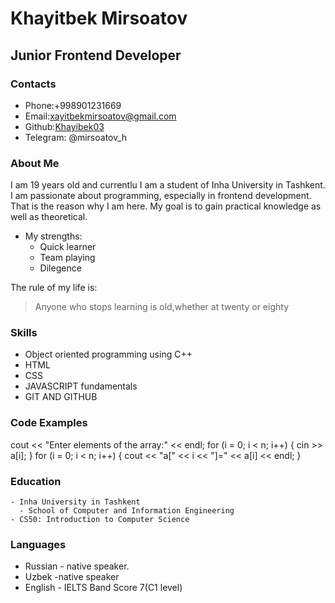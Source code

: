 # Khayitbek Mirsoatov #


## Junior Frontend Developer ##


### Contacts ###


- Phone:+998901231669
- Email:xayitbekmirsoatov@gmail.com
- Github:[Khayibek03](https://github.com/Khayitbek03)
- Telegram: @mirsoatov_h


### About Me ###


I am 19 years old and currentlu I am a student of Inha University in Tashkent. I am passionate about programming, especially in frontend development. That is the reason why I am here. My goal is to gain practical knowledge as well as theoretical.
- My strengths:
    - Quick learner
    - Team playing
    - Dilegence

The rule of my life is:
>Anyone who stops learning is old,whether at twenty or eighty


### Skills ###


- Object oriented programming using C++
- HTML
- CSS
- JAVASCRIPT fundamentals
- GIT AND GITHUB


### Code Examples ###


cout << "Enter elements of the array:" << endl;
  for (i = 0; i < n; i++) {
    cin >> a[i];
  }
  for (i = 0; i < n; i++) {
    cout << "a[" << i << "]=" << a[i] << endl;
  }


### Education ###

```
- Inha University in Tashkent
  - School of Computer and Information Engineering
- CS50: Introduction to Computer Science
```

### Languages ###


- Russian - native speaker.
- Uzbek -native speaker
- English - IELTS Band Score 7(C1 level)